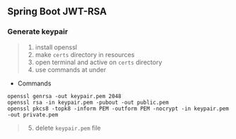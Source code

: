 ## Spring Boot JWT-RSA

### Generate keypair
>1. install openssl
>2. make `certs` directory in resources
>3. open terminal and active on `certs` directory
>4. use commands at under

- Commands
```shell
openssl genrsa -out keypair.pem 2048
openssl rsa -in keypair.pem -pubout -out public.pem
openssl pkcs8 -topk8 -inform PEM -outform PEM -nocrypt -in keypair.pem -out private.pem
```

>5. delete `keypair.pem` file